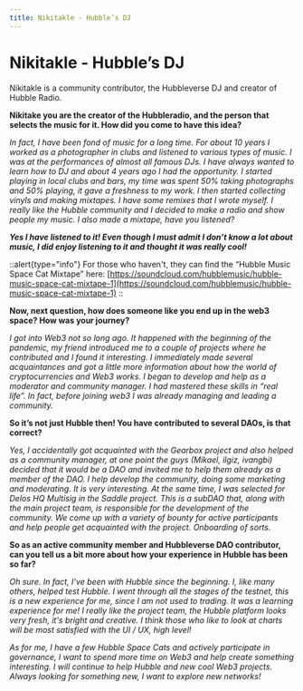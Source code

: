 ```yaml
---
title: Nikitakle - Hubble’s DJ
---
```


# Nikitakle - Hubble’s DJ

Nikitakle is a community contributor, the Hubbleverse DJ and creator of Hubble Radio.

**Nikitake you are the creator of the Hubbleradio, and the person that selects the music for it. How did you come to have this idea?**

*In fact, I have been fond of music for a long time. For about 10 years I worked as a photographer in clubs and listened to various types of music. I was at the performances of almost all famous DJs. I have always wanted to learn how to DJ and about 4 years ago I had the opportunity. I started playing in local clubs and bars, my time was spent 50% taking photographs and 50% playing, it gave a freshness to my work. I then started collecting vinyls and making mixtapes. I have some remixes that I wrote myself. I really like the Hubble community and I decided to make a radio and show people my music. I also made a mixtape, have you listened?*

***Yes I have listened to it! Even though I must admit I don’t know a lot about music, I did enjoy listening to it and thought it was really cool!***

::alert{type="info"}
For those who haven't, they can find the “Hubble Music Space Cat Mixtape” here: [https://soundcloud.com/hubblemusic/hubble-music-space-cat-mixtape-1](https://soundcloud.com/hubblemusic/hubble-music-space-cat-mixtape-1)
::


**Now, next question, how does someone like you end up in the web3 space? How was your journey?**

*I got into Web3 not so long ago. It happened with the beginning of the pandemic, my friend introduced me to a couple of projects where he contributed and I found it interesting. I immediately made several acquaintances and got a little more information about how the world of cryptocurrencies and Web3 works. I began to develop and help as a moderator and community manager. I had mastered these skills in “real life”. In fact, before joining web3 I was already managing and leading a community.*

**So it’s not just Hubble then! You have contributed to several DAOs, is that correct?**

*Yes, I accidentally got acquainted with the Gearbox project and also helped as a community manager, at one point the guys (Mikael, ilgiz, ivangbi) decided that it would be a DAO and invited me to help them already as a member of the DAO. I help develop the community, doing some marketing and moderating. It is very interesting. At the same time, I was selected for Delos HQ Multisig in the Saddle project. This is a subDAO that, along with the main project team, is responsible for the development of the community. We come up with a variety of bounty for active participants and help people get acquainted with the project. Onboarding of sorts.*

**So as an active community member and Hubbleverse DAO contributor, can you tell us a bit more about how your experience in Hubble has been so far?**

*Oh sure. In fact, I've been with Hubble since the beginning. I, like many others, helped test Hubble. I went through all the stages of the testnet, this is a new experience for me, since I am not used to trading. It was a learning experience for me! I really like the project team, the Hubble platform looks very fresh, it's bright and creative. I think those who like to look at charts will be most satisfied with the UI / UX, high level!*

*As for me, I have a few Hubble Space Cats and actively participate in governance, I want to spend more time on Web3 and help create something interesting. I will continue to help Hubble and new cool Web3 projects. Always looking for something new, I want to explore new networks!*

